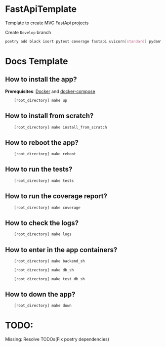 # FastApiTemplate
Template to create MVC FastApi projects

Create `Develop` branch

```sh
poetry add black isort pytest coverage fastapi uvicorn[standard] pydantic 
```

# Docs Template

## How to install the app?
**Prerequisites**: 
[Docker](https://docs.docker.com/get-docker/) and [docker-compose](https://docs.docker.com/compose/install/)
```sh
    [root_directory] make up
```
## How to install from scratch?
```sh
    [root_directory] make install_from_scratch
```
## How to reboot the app?
```sh
    [root_directory] make reboot
```
## How to run the tests?
```sh
    [root_directory] make tests
```

## How to run the coverage report?
```sh
    [root_directory] make coverage
```
## How to check the logs?
```sh
    [root_directory] make logs
```

## How to enter in the app containers?
```sh
    [root_directory] make backend_sh
```
```sh
    [root_directory] make db_sh
```
```sh
    [root_directory] make test_db_sh
```

## How to down the app?
```sh
    [root_directory] make down 
```

# TODO:

Missing:
    Resolve TODOs(Fix poetry dependencies)
